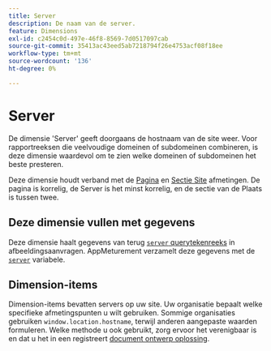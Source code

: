 ```yaml
---
title: Server
description: De naam van de server.
feature: Dimensions
exl-id: c2454c0d-497e-46f8-8569-7d0517097cab
source-git-commit: 35413ac43eed5ab7218794f26e4753acf08f18ee
workflow-type: tm+mt
source-wordcount: '136'
ht-degree: 0%

---
```


# Server

De dimensie &#39;Server&#39; geeft doorgaans de hostnaam van de site weer. Voor rapportreeksen die veelvoudige domeinen of subdomeinen combineren, is deze dimensie waardevol om te zien welke domeinen of subdomeinen het beste presteren.

Deze dimensie houdt verband met de [Pagina](page.md) en [Sectie Site](site-section.md) afmetingen. De pagina is korrelig, de Server is het minst korrelig, en de sectie van de Plaats is tussen twee.

## Deze dimensie vullen met gegevens

Deze dimensie haalt gegevens van terug [`server` querytekenreeks](/help/implement/validate/query-parameters.md) in afbeeldingsaanvragen. AppMeturement verzamelt deze gegevens met de [`server`](/help/implement/vars/page-vars/server.md) variabele.

## Dimension-items

Dimension-items bevatten servers op uw site. Uw organisatie bepaalt welke specifieke afmetingspunten u wilt gebruiken. Sommige organisaties gebruiken `window.location.hostname`, terwijl anderen aangepaste waarden formuleren. Welke methode u ook gebruikt, zorg ervoor het verenigbaar is en dat u het in een registreert [document ontwerp oplossing](/help/implement/prepare/solution-design.md).
